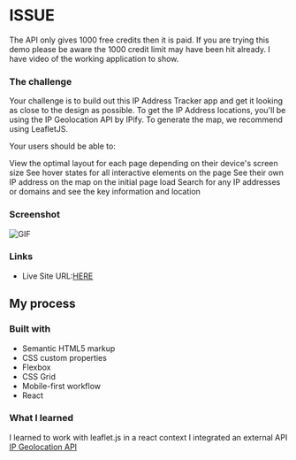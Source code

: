 # ISSUE
The API only gives 1000 free credits then it is paid. If you are trying this demo please be aware the 1000 credit limit may have been hit already. I have video of the working application to show. 
### The challenge
Your challenge is to build out this IP Address Tracker app and get it looking as close to the design as possible. To get the IP Address locations, you'll be using the IP Geolocation API by IPify. To generate the map, we recommend using LeafletJS.


Your users should be able to:

View the optimal layout for each page depending on their device's screen size
See hover states for all interactive elements on the page
See their own IP address on the map on the initial page load
Search for any IP addresses or domains and see the key information and location

### Screenshot
![GIF](https://i.ibb.co/x25F0xs/Vite-React-TS-Google-Chrome-2023-10-19-16-18-53.gif)
### Links
- Live Site URL:[HERE](https://rococo-khapse-a09639.netlify.app/)

## My process

### Built with

- Semantic HTML5 markup
- CSS custom properties
- Flexbox
- CSS Grid
- Mobile-first workflow
- React

### What I learned
I learned to work with leaflet.js in a react context
I integrated an external API [IP Geolocation API](https://geo.ipify.org/)




